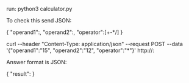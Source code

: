 run: python3 calculator.py <ip> <port>


To check this send JSON:

{ 
  "operand1":<value>,
  "operand2":<value>,
  "operator":[+-*/]
}

curl --header "Content-Type: application/json" --request POST --data '{"operand1":"15", "operand2":"12", "operator":"*"}' http://<ip>:<port>

Answer format is JSON:

{
  "result":<value>
}
